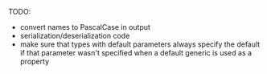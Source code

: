 TODO:

- convert names to PascalCase in output
- serialization/deserialization code
- make sure that types with default parameters always specify the default if that parameter wasn't specified when a default generic is used as a property
